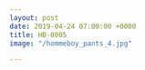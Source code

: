 ```yaml
---
layout: post
date: 2019-04-24 07:00:00 +0000
title: HB-0005
image: "/hommeboy_pants_4.jpg"

---
```

